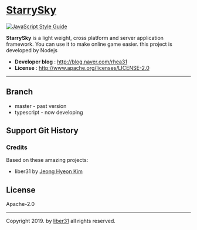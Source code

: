 # [StarrySky](https://github.com/liber31/StarrySky)

[![JavaScript Style Guide](https://img.shields.io/badge/code_style-standard-brightgreen.svg)](https://standardjs.com)

**StarrySky** is a light weight, cross platform and server application framework. You can use it to make online game easier. this project is developed by Nodejs

* **Developer blog** : http://blog.naver.com/rhea31
* **License** : http://www.apache.org/licenses/LICENSE-2.0

------

## Branch

* master - past version
* typescript - now developing

## Support Git History

### Credits

Based on these amazing projects:

- liber31 by [Jeong Hyeon Kim](https://github.com/liber31)

## License

Apache-2.0

---

Copyright 2019. by [liber31](https://github.com/liber31) all rights reserved.